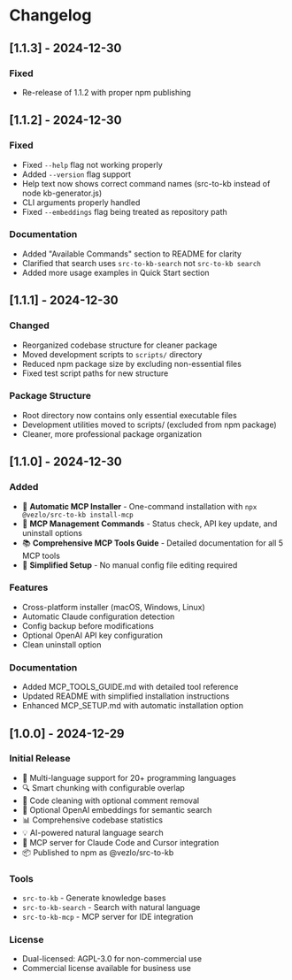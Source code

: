 # Changelog

## [1.1.3] - 2024-12-30

### Fixed
- Re-release of 1.1.2 with proper npm publishing

## [1.1.2] - 2024-12-30

### Fixed
- Fixed `--help` flag not working properly
- Added `--version` flag support
- Help text now shows correct command names (src-to-kb instead of node kb-generator.js)
- CLI arguments properly handled
- Fixed `--embeddings` flag being treated as repository path

### Documentation
- Added "Available Commands" section to README for clarity
- Clarified that search uses `src-to-kb-search` not `src-to-kb search`
- Added more usage examples in Quick Start section

## [1.1.1] - 2024-12-30

### Changed
- Reorganized codebase structure for cleaner package
- Moved development scripts to `scripts/` directory
- Reduced npm package size by excluding non-essential files
- Fixed test script paths for new structure

### Package Structure
- Root directory now contains only essential executable files
- Development utilities moved to scripts/ (excluded from npm package)
- Cleaner, more professional package organization

## [1.1.0] - 2024-12-30

### Added
- 🚀 **Automatic MCP Installer** - One-command installation with `npx @vezlo/src-to-kb install-mcp`
- 🔧 **MCP Management Commands** - Status check, API key update, and uninstall options
- 📚 **Comprehensive MCP Tools Guide** - Detailed documentation for all 5 MCP tools
- 🎯 **Simplified Setup** - No manual config file editing required

### Features
- Cross-platform installer (macOS, Windows, Linux)
- Automatic Claude configuration detection
- Config backup before modifications
- Optional OpenAI API key configuration
- Clean uninstall option

### Documentation
- Added MCP_TOOLS_GUIDE.md with detailed tool reference
- Updated README with simplified installation instructions
- Enhanced MCP_SETUP.md with automatic installation option

## [1.0.0] - 2024-12-29

### Initial Release
- 📁 Multi-language support for 20+ programming languages
- 🔍 Smart chunking with configurable overlap
- 🧹 Code cleaning with optional comment removal
- 🔢 Optional OpenAI embeddings for semantic search
- 📊 Comprehensive codebase statistics
- 💡 AI-powered natural language search
- 🤖 MCP server for Claude Code and Cursor integration
- 📦 Published to npm as @vezlo/src-to-kb

### Tools
- `src-to-kb` - Generate knowledge bases
- `src-to-kb-search` - Search with natural language
- `src-to-kb-mcp` - MCP server for IDE integration

### License
- Dual-licensed: AGPL-3.0 for non-commercial use
- Commercial license available for business use
